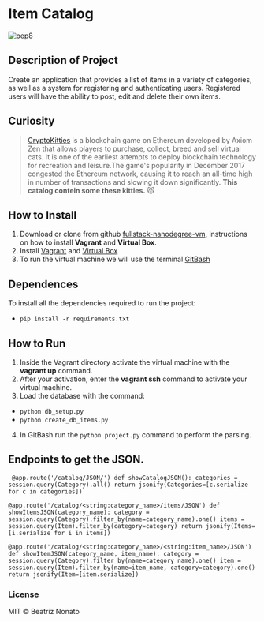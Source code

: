 # Item Catalog

![pep8](https://img.shields.io/badge/pep8online-compliant-green.svg)

## Description of Project

Create an application that provides a list of items in a variety of categories, 
as well as a system for registering and authenticating users. Registered users will have 
the ability to post, edit and delete their own items.

## Curiosity
> [CryptoKitties](https://www.cryptokitties.co/) is a blockchain game on Ethereum developed by Axiom Zen that allows players to purchase,
collect, breed and sell virtual cats. It is one of the earliest attempts to deploy blockchain 
technology for recreation and leisure.The game's popularity in December 2017 congested the Ethereum network,
causing it to reach an all-time high in number of transactions and slowing it down significantly.
**This catalog contein some these kitties.** :cat:

## How to Install
1. Download or clone from github [fullstack-nanodegree-vm](https://github.com/udacity/fullstack-nanodegree-vm), instructions on how to install **Vagrant** and **Virtual Box**.
2. Install [Vagrant](https://www.vagrantup.com/) and [Virtual Box](https://www.virtualbox.org/)
3. To run the virtual machine we will use the terminal [GitBash](https://git-scm.com/downloads)

## Dependences
To install all the dependencies required to run the project:
- ``pip install -r requirements.txt``

## How to Run
1. Inside the Vagrant directory activate the virtual machine with the **vagrant up** command.
2. After your activation, enter the **vagrant ssh** command to activate your virtual machine.
3. Load the database with the command:
 - ``python db_setup.py``
 - ``python create_db_items.py``
4. In GitBash run the ``python project.py`` command to perform the parsing.

## Endpoints to get the JSON.
`` @app.route('/catalog/JSON/')
def showCatalogJSON():
    categories = session.query(Category).all()
   return jsonify(Categories=[c.serialize for c in categories])``
   

``@app.route('/catalog/<string:category_name>/items/JSON')
def showItemsJSON(category_name):
    category = session.query(Category).filter_by(name=category_name).one()
    items = session.query(Item).filter_by(category=category)
    return jsonify(Items=[i.serialize for i in items])``
    

``@app.route('/catalog/<string:category_name>/<string:item_name>/JSON')
def showItemJSON(category_name, item_name):
    category = session.query(Category).filter_by(name=category_name).one()
    item = session.query(Item).filter_by(name=item_name,
                                         category=category).one()
    return jsonify(Item=[item.serialize]) ``
    
    
### License
MIT © Beatriz Nonato
